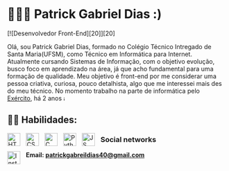 # 👨🏽‍💻 Patrick Gabriel Dias :)

[![Desenvolvedor Front-End][20]][20]

Olá, sou Patrick Gabriel Dias, formado no Colégio Técnico Intregado de Santa Maria(UFSM), como Técnico em Informática para Internet. Atualmente cursando Sistemas de Informação, com o  objetivo evolução, busco foco em aprendizado na área, já que acho fundamental para uma formação de qualidade. Meu objetivo é front-end por me considerar uma pessoa criativa, curiosa, pouco detalhista, algo que me interessei mais des do meu técnico. 
No momento trabalho na parte de informática pelo [Exército](https://www.eb.mil.br/), há 2 anos  <img width="10" height="10" alt="image" src="https://github.com/user-attachments/assets/a3ed0b80-42c0-4067-85a3-33b1fb00b5b7" />

## 👨‍💻 Habilidades:

<img
  align="left"
  alt="HTML"
  title="HTML"
  width="30px"
  style="padding-right: 10px;"
  src="https://cdn.jsdelivr.net/gh/devicons/devicon@latest/icons/html5/html5-original.svg"
/>
<img
  align="left"
  alt="CSS"
  title="CSS"
  width="30px"
  style="padding-right: 10px;"
  src="https://cdn.jsdelivr.net/gh/devicons/devicon@latest/icons/css3/css3-original.svg"
  />
<p></p>
<img
  align="left"
  alt="C"
  title="C++"
  width="30px"
  style="padding-right: 10px;"
  src="https://cdn.jsdelivr.net/gh/devicons/devicon@latest/icons/cplusplus/cplusplus-original.svg"
  />
<img
  align="left"
  alt="Python"
  title="Python"
  width="30px"
  style="padding-right: 10px;"
  src="https://cdn.jsdelivr.net/gh/devicons/devicon@latest/icons/python/python-original.svg"
  />
<img
  align="left"
  alt="JS"
  title="JavaScript"
  width="30px"
  style="padding-right: 10px;"
  src="https://cdn.jsdelivr.net/gh/devicons/devicon@latest/icons/javascript/javascript-original.svg" 
  />
 

### Social networks

<a href="https://www.instagram.com/pgd040/">
  <img
    align="left"
    alt="Insta"
    title="Instagram"
    width="30px"
    style="padding-right: 10px;"
    src="https://img.icons8.com/?size=100&id=TEYr8ETaIfBJ&format=png&color=000000&style=for-the-badge&labelColor=E63E12"
  />
</a>

**Email: patrickgabreildias40@gmail.com**
